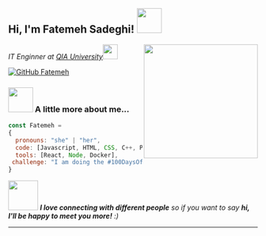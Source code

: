 <h2> Hi, I'm Fatemeh Sadeghi! <img src="https://media.giphy.com/media/mGcNjsfWAjY5AEZNw6/giphy.gif" width="50"></h2>
<img align='right' src="https://media.giphy.com/media/ieyl9zmCjO4b4t6qoY/giphy.gif" width="230">
<p><em>IT Enginner at <a href="http://qom.iau.ir">QIA University</a><img src="https://media.giphy.com/media/fYSnHlufseco8Fh93Z/giphy.gif" width="30"></br>
</em></p>

[![GitHub Fatemeh](https://img.shields.io/github/followers/fw-sadeghi?label=follow&style=social)](https://github.com/fw-sadeghi)


### <img src="https://media.giphy.com/media/VgCDAzcKvsR6OM0uWg/giphy.gif" width="50"> A little more about me...  

```javascript
const Fatemeh = 
{
  pronouns: "she" | "her",
  code: [Javascript, HTML, CSS, C++, Python],
  tools: [React, Node, Docker],
 challenge: "I am doing the #100DaysOfCode challenge focused on Python and Machine Learning"
}
```

<img src="https://media.giphy.com/media/LnQjpWaON8nhr21vNW/giphy.gif" width="60"> <em><b>I love connecting with different people</b> so if you want to say <b>hi, I'll be happy to meet you more!</b> :)</em>

-----
